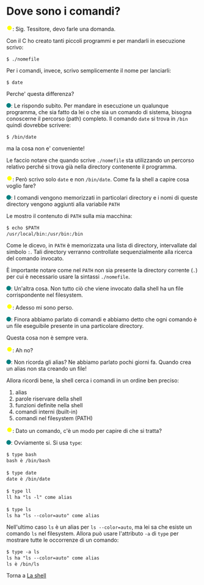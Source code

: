 # Dove sono i comandi?

![](../../images/people/tazza.png): Sig. Tessitore, devo farle una domanda.

Con il C ho creato tanti piccoli programmi e per mandarli in esecuzione
scrivo:

```
$ ./nomefile
```

Per i comandi, invece, scrivo semplicemente il nome per lanciarli:

```
$ date
```

Perche' questa differenza?

![](../../images/people/tess.png): Le rispondo subito. Per mandare in esecuzione
un qualunque programma, che sia fatto da lei o che sia un comando di sistema,
bisogna conoscerne il percorso (path) completo.
Il comando `date` si trova in `/bin` quindi dovrebbe scrivere:

```
$ /bin/date
```

ma la cosa non e' conveniente!

Le faccio notare che quando scrive `./nomefile` sta utilizzando un percorso
relativo perché si trova già nella directory contenente il programma.

![](../../images/people/tazza.png): Però scrivo solo `date` e non `/bin/date`.
Come fa la shell a capire cosa voglio fare?

![](../../images/people/tess.png): I comandi vengono memorizzati in particolari directory
e i nomi di queste directory vengono aggiunti alla variabile `PATH`

Le mostro il contenuto di `PATH` sulla mia macchina:

```
$ echo $PATH
/usr/local/bin:/usr/bin:/bin
```

Come le dicevo, in `PATH` è memorizzata una lista di directory, intervallate
dal simbolo `:`. Tali directory verranno
controllate sequenzialmente alla ricerca del comando invocato.

&Egrave; importante notare come nel `PATH` non sia presente
la directory corrente (`.`) per cui è necessario usare la sintassi `./nomefile`.

![](../../images/people/tess.png): Un'altra cosa. Non tutto ciò che viene invocato
dalla shell ha un file corrispondente nel filesystem.

![](../../images/people/tazza.png): Adesso mi sono perso.

![](../../images/people/tess.png): Finora abbiamo parlato di comandi e abbiamo
detto che ogni comando è un file eseguibile presente in una particolare directory.

Questa cosa non è sempre vera.

![](../../images/people/tazza.png): Ah no?

![](../../images/people/tess.png): Non ricorda gli alias? Ne abbiamo parlato
pochi giorni fa. Quando crea un alias non sta creando un file!

Allora ricordi bene, la shell cerca i comandi in un ordine ben preciso:

1. alias
2. parole riservare della shell
3. funzioni definite nella shell
4. comandi interni (built-in)
5. comandi nel filesystem (PATH)

![](../../images/people/tazza.png): Dato un comando, c'è un modo per capire di
che si tratta?

![](../../images/people/tess.png): Ovviamente si. Si usa `type`:

```
$ type bash
bash è /bin/bash

$ type date
date è /bin/date

$ type ll
ll ha "ls -l" come alias

$ type ls
ls ha "ls --color=auto" come alias
```

Nell'ultimo caso `ls` è un alias per `ls --color=auto`, ma lei sa che esiste
un comando `ls` nel filesystem. Allora può usare l'attributo `-a` di `type`
per mostrare tutte le occorrenze di un comando:

```
$ type -a ls
ls ha "ls --color=auto" come alias
ls è /bin/ls
```

Torna a [La shell](../summary.md)
